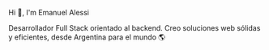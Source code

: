Hi 👋, I'm Emanuel Alessi

Desarrollador Full Stack orientado al backend. Creo soluciones web sólidas y eficientes, desde Argentina para el mundo 🌎
